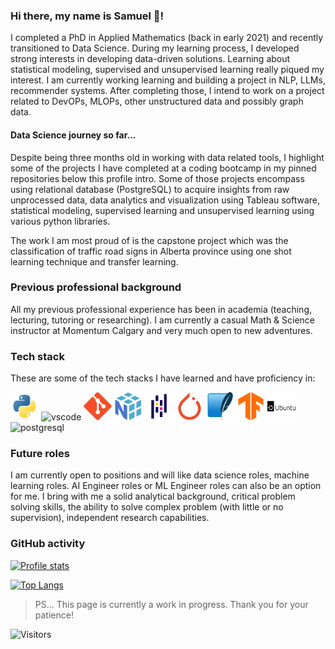 ### Hi there, my name is **Samuel** 👋!
I completed a PhD in Applied Mathematics (back in early 2021) and recently transitioned to Data Science. During my learning process, I developed strong interests in developing data-driven solutions. Learning about statistical modeling, supervised and unsupervised learning really piqued my interest. I am currently working learning and building a project in NLP, LLMs, recommender systems. After completing those, I intend to work on a project related to DevOPs, MLOPs, other unstructured data and possibly graph data.

#### Data Science journey so far...
Despite being three months old in working with data related tools, I highlight some of the projects I have completed at a coding bootcamp in my pinned repositories below this profile intro. Some of those projects encompass using relational database (PostgreSQL) to acquire insights from raw unprocessed data, data analytics and visualization using Tableau software, statistical modeling, supervised learning and unsupervised learning using various python libraries.

The work I am most proud of is the capstone project which was the classification of traffic road signs in Alberta province using one shot learning technique and transfer learning.

### Previous professional background
All my previous professional experience has been in academia (teaching, lecturing, tutoring or researching). I am currently a casual Math & Science instructor at Momentum Calgary and very much open to new adventures.

### Tech stack
These are some of the tech stacks I have learned and have proficiency in:

<p align="left">
<img src="https://github.com/devicons/devicon/blob/v2.15.1/icons/python/python-original.svg" alt="python" width="45" height="45"/>
<img src="https://cdn.jsdelivr.net/gh/devicons/devicon/icons/vscode/vscode-original.svg" alt="vscode" width="45" height="45"/>
<img src="https://github.com/devicons/devicon/blob/v2.15.1/icons/git/git-original.svg" alt="git" width="45" height="45"/>
<img src="https://github.com/devicons/devicon/blob/v2.15.1/icons/numpy/numpy-original.svg" alt="numpy" width="45" height="45"/>
<img src="https://github.com/devicons/devicon/blob/v2.15.1/icons/pandas/pandas-original.svg" alt="pandas" width="45" height="45"/>
<img src="https://github.com/devicons/devicon/blob/v2.15.1/icons/pytorch/pytorch-original.svg" alt="pytorch" width="45" height="45"/>
<img src="https://github.com/devicons/devicon/blob/v2.15.1/icons/sqlite/sqlite-original.svg" alt="sqlite" width="45" height="45"/>
<img src="https://github.com/devicons/devicon/blob/v2.15.1/icons/tensorflow/tensorflow-original.svg" alt="tensorflow" width="45" height="45"/>
<img src="https://github.com/devicons/devicon/blob/v2.15.1/icons/ubuntu/ubuntu-plain-wordmark.svg" alt="ubuntu" width="45" height="45"/>
<img src="https://cdn.jsdelivr.net/gh/devicons/devicon/icons/postgresql/postgresql-original.svg" alt="postgresql" width="45" height="45" />
          
  
</p>

### Future roles
I am currently open to positions and will like data science roles, machine learning roles. AI Engineer roles or ML Engineer roles can also be an option for me. I bring with me a solid analytical background, critical problem solving skills, the ability to solve complex problem (with little or no supervision), independent research capabilities. 

### GitHub activity
[![Profile stats](https://github-readme-stats.vercel.app/api?username=samuelsurulere)](https://github.com/samuelsurulere)

[![Top Langs](https://github-readme-stats.vercel.app/api/top-langs/?username=samuelsurulere&layout=compact)](https://github.com/samuelsurulere)

> PS... This page is currently a work in progress. Thank you for your patience!

![Visitors](https://api.visitorbadge.io/api/visitors?path=https%3A%2F%2Fgithub.com%2Fsamuelsurulere&label=Visitors%20count&countColor=%23263759)
